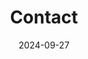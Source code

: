 ---
title: Contact
date: 2024-09-27
type: landing

email: your_email@example.com
phone: '123-456-7890'
address:
  street: 123 Main St
  city: Anytown
  region: Some Region
  postcode: '12345'
  country: South Korea
  country_code: KO
coordinates:
  latitude: '35.84601324617979'
  longitude: '127.13444961966684'
---